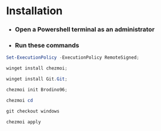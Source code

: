 # Installation

- ### Open a Powershell terminal as an administrator
- ### Run these commands
```ps1
Set-ExecutionPolicy -ExecutionPolicy RemoteSigned;

winget install chezmoi;

winget install Git.Git;

chezmoi init Brodino96;

chezmoi cd

git checkout windows

chezmoi apply
```